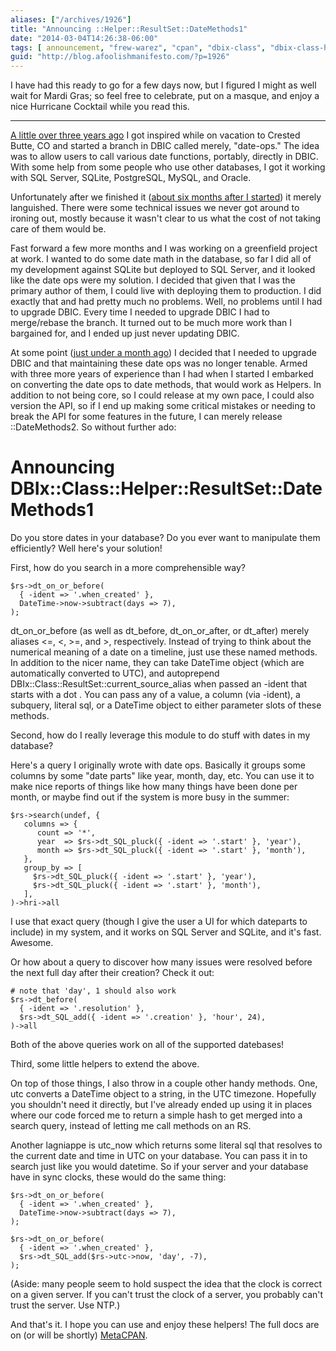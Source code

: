 ```yaml
---
aliases: ["/archives/1926"]
title: "Announcing ::Helper::ResultSet::DateMethods1"
date: "2014-03-04T14:26:38-06:00"
tags: [ announcement, "frew-warez", "cpan", "dbix-class", "dbix-class-helpers", "perl"]
guid: "http://blog.afoolishmanifesto.com/?p=1926"
---
```

I have had this ready to go for a few days now, but I figured I might as well wait for Mardi Gras; so feel free to celebrate, put on a masque, and enjoy a nice Hurricane Cocktail while you read this.

----

[A little over three years ago](https://github.com/frioux/dbic-withdates/commit/5e6893d4cb873eca75118061c104bed9b891dee0) I got inspired while on vacation to Crested Butte, CO and started a branch in DBIC called merely, "date-ops." The idea was to allow users to call various date functions, portably, directly in DBIC. With some help from some people who use other databases, I got it working with SQL Server, SQLite, PostgreSQL, MySQL, and Oracle.

Unfortunately after we finished it ([about six months after I started](https://github.com/frioux/dbic-withdates/commit/fcb5b33a58426ee9d4b87fd84144d05d7a1cf9e9)) it merely languished. There were some technical issues we never got around to ironing out, mostly because it wasn't clear to us what the cost of not taking care of them would be.

Fast forward a few more months and I was working on a greenfield project at work. I wanted to do some date math in the database, so far I did all of my development against SQLite but deployed to SQL Server, and it looked like the date ops were my solution. I decided that given that I was the primary author of them, I could live with deploying them to production. I did exactly that and had pretty much no problems. Well, no problems until I had to upgrade DBIC. Every time I needed to upgrade DBIC I had to merge/rebase the branch. It turned out to be much more work than I bargained for, and I ended up just never updating DBIC.

At some point ([just under a month ago](https://github.com/frioux/DBIx-Class-Helpers/commit/5fefda2e5dafb0b78e9ee5a687fb698899d8d2ff)) I decided that I needed to upgrade DBIC and that maintaining these date ops was no longer tenable. Armed with three more years of experience than I had when I started I embarked on converting the date ops to date methods, that would work as Helpers. In addition to not being core, so I could release at my own pace, I could also version the API, so if I end up making some critical mistakes or needing to break the API for some features in the future, I can merely release ::DateMethods2. So without further ado:

# Announcing DBIx::Class::Helper::ResultSet::DateMethods1

Do you store dates in your database? Do you ever want to manipulate them efficiently? Well here's your solution!

First, how do you search in a more comprehensible way?

    $rs->dt_on_or_before(
      { -ident => '.when_created' },
      DateTime->now->subtract(days => 7),
    );

dt\_on\_or\_before (as well as dt\_before, dt\_on\_or\_after, or dt\_after) merely aliases <=, <, >=, and >, respectively. Instead of trying to think about the numerical meaning of a date on a timeline, just use these named methods. In addition to the nicer name, they can take DateTime object (which are automatically converted to UTC), and autoprepend DBIx::Class::ResultSet::current\_source\_alias when passed an -ident that starts with a dot . You can pass any of a value, a column (via -ident), a subquery, literal sql, or a DateTime object to either parameter slots of these methods.

Second, how do I really leverage this module to do stuff with dates in my database?

Here's a query I originally wrote with date ops. Basically it groups some columns by some "date parts" like year, month, day, etc. You can use it to make nice reports of things like how many things have been done per month, or maybe find out if the system is more busy in the summer:

    $rs->search(undef, {
       columns => {
          count => '*',
          year  => $rs->dt_SQL_pluck({ -ident => '.start' }, 'year'),
          month => $rs->dt_SQL_pluck({ -ident => '.start' }, 'month'),
       },
       group_by => [
         $rs->dt_SQL_pluck({ -ident => '.start' }, 'year'),
         $rs->dt_SQL_pluck({ -ident => '.start' }, 'month'),
       ],
    )->hri->all

I use that exact query (though I give the user a UI for which dateparts to include) in my system, and it works on SQL Server and SQLite, and it's fast. Awesome.

Or how about a query to discover how many issues were resolved before the next full day after their creation? Check it out:

    # note that 'day', 1 should also work
    $rs->dt_before(
      { -ident => '.resolution' },
      $rs->dt_SQL_add({ -ident => '.creation' }, 'hour', 24),
    )->all

Both of the above queries work on all of the supported datebases!

Third, some little helpers to extend the above.

On top of those things, I also throw in a couple other handy methods. One, utc converts a DateTime object to a string, in the UTC timezone. Hopefully you shouldn't need it directly, but I've already ended up using it in places where our code forced me to return a simple hash to get merged into a search query, instead of letting me call methods on an RS.

Another lagniappe is utc\_now which returns some literal sql that resolves to the current date and time in UTC on your database. You can pass it in to search just like you would datetime. So if your server and your database have in sync clocks, these would do the same thing:

    $rs->dt_on_or_before(
      { -ident => '.when_created' },
      DateTime->now->subtract(days => 7),
    );

    $rs->dt_on_or_before(
      { -ident => '.when_created' },
      $rs->dt_SQL_add($rs->utc->now, 'day', -7),
    );

(Aside: many people seem to hold suspect the idea that the clock is correct on a given server. If you can't trust the clock of a server, you probably can't trust the server. Use NTP.)

And that's it. I hope you can use and enjoy these helpers! The full docs are on (or will be shortly) [MetaCPAN](https://metacpan.org/pod/release/FREW/DBIx-Class-Helpers-2.020000/lib/DBIx/Class/Helper/ResultSet/DateMethods1.pm).
